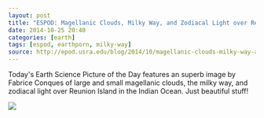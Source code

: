 ```yaml
---
layout: post
title: "ESPOD: Magellanic Clouds, Milky Way, and Zodiacal Light over Reunion Island"
date: 2014-10-25 20:40
categories: [earth]
tags: [espod, earthporn, milky-way]
source: http://epod.usra.edu/blog/2014/10/magellanic-clouds-milky-way-and-zodiacal-light.html
---
```

Today's Earth Science Picture of the Day features an superb image by Fabrice Conques of large and small magellanic clouds, the milky way, and zodiacal light over Reunion Island in the Indian Ocean. Just beautiful stuff!

![](http://tt.imageshare.s3.amazonaws.com/earth/espod/magellanic-clouds-milky-way-zodial-ligt-over-reunion-island-espod.jpg)
